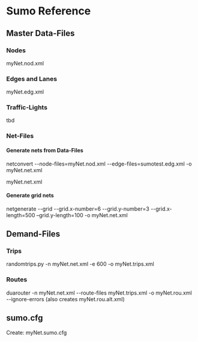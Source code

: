# Sumo Reference
## Master Data-Files
### Nodes
myNet.nod.xml

### Edges and Lanes
myNet.edg.xml

### Traffic-Lights
tbd

### Net-Files
#### Generate nets from Data-Files
netconvert --node-files=myNet.nod.xml --edge-files=sumotest.edg.xml -o myNet.net.xml 

myNet.net.xml

#### Generate grid nets
netgenerate --grid --grid.x-number=6 --grid.y-number=3 --grid.x-length=500 –grid.y-length=100 -o myNet.net.xml

## Demand-Files
### Trips
randomtrips.py -n myNet.net.xml -e 600 -o myNet.trips.xml

### Routes
duarouter -n myNet.net.xml --route-files myNet.trips.xml -o myNet.rou.xml --ignore-errors
(also creates myNet.rou.alt.xml)

## sumo.cfg 
Create: myNet.sumo.cfg

